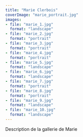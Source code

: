 ```yaml
---
title: "Marie Clerbois"
coverImage: "marie_portrait.jpg"
images:
- file: "marie_1.jpg"
  format: "landscape"
- file: "marie_2.jpg"
  format: "portrait"
- file: "marie_3.jpg"
  format: "portrait"
- file: "marie_4.jpg"
  format: "portrait"
- file: "marie_5.jpg"
  format: "landscape"
- file: "marie_6.jpg"
  format: "landscape"
- file: "marie_7.jpg"
  format: "portrait"
- file: "marie_8.jpg"
  format: "portrait"
- file: "marie_9.jpg"
  format: "landscape"
- file: "marie_10.jpg"
  format: "landscape"
---
```


Description de la gallerie de Marie